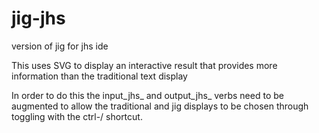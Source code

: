 # jig-jhs
version of jig for jhs ide

This uses SVG to display an interactive result that provides more information than the traditional text display

In order to do this the input_jhs_ and output_jhs_ verbs need to be augmented to allow the traditional and jig displays to be
chosen through toggling with the ctrl-/ shortcut.
